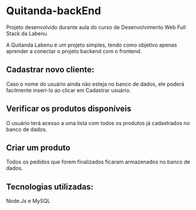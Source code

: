 # Quitanda-backEnd

<p>Projeto desenvolvido durante aula do curso de Desenvolvimento Web Full Stack da Labenu </p>

<p> A Quitanda Labenu é um projeto simples, tendo como objetivo apenas aprender a conectar o projeto backend com o frontend. </p>


<h2> Cadastrar novo cliente: </h2>
<p> Caso o nome do usuário ainda não esteja no banco de dados, ele poderá facilmente inseri-lo ao clicar em Cadastrar usuário. </p>

<h2> Verificar os produtos disponíveis </h2>
<p> O usuário terá acesso a uma lista com todos os produtos já cadastrados no banco de dados. </h2>

<h2> Criar um produto </h2>
<p> Todos os pedidos que forem finalizados ficaram armazenados no banco de dados. </p>

## Tecnologias utilizadas:

Node.Js e MySQL
